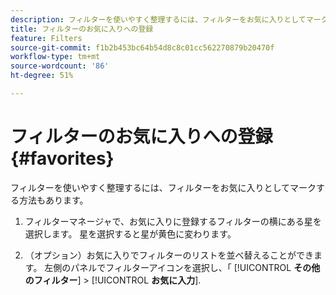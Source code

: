 ```yaml
---
description: フィルターを使いやすく整理するには、フィルターをお気に入りとしてマークする方法もあります。
title: フィルターのお気に入りへの登録
feature: Filters
source-git-commit: f1b2b453bc64b54d8c8c01cc562270879b20470f
workflow-type: tm+mt
source-wordcount: '86'
ht-degree: 51%

---
```


# フィルターのお気に入りへの登録 {#favorites}

フィルターを使いやすく整理するには、フィルターをお気に入りとしてマークする方法もあります。

1. フィルターマネージャで、お気に入りに登録するフィルターの横にある星を選択します。 星を選択すると星が黄色に変わります。

1. （オプション）お気に入りでフィルターのリストを並べ替えることができます。 左側のパネルでフィルターアイコンを選択し、「 [!UICONTROL **その他のフィルター**] > [!UICONTROL **お気に入力**].